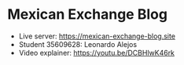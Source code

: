 # Mexican Exchange Blog

- Live server: https://mexican-exchange-blog.site
- Student 35609628: Leonardo Alejos
- Video explainer: https://youtu.be/DCBHlwK46rk
